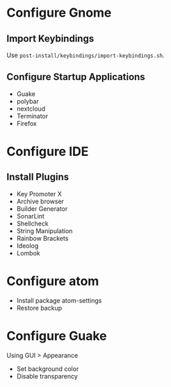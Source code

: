 # Configure Gnome

## Import Keybindings
Use `post-install/keybindings/import-keybindings.sh`.

## Configure Startup Applications
* Guake
* polybar
* nextcloud
* Terminator
* Firefox

# Configure IDE

## Install Plugins
* Key Promoter X
* Archive browser
* Builder Generator
* SonarLint
* Shellcheck
* String Manipulation
* Rainbow Brackets
* Ideolog
* Lombok

# Configure atom
* Install package atom-settings
* Restore backup

# Configure Guake
Using GUI > Appearance
* Set background color
* Disable transparency

